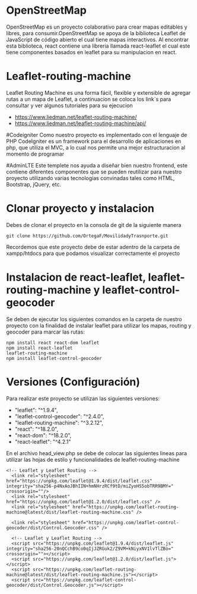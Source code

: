 # OpenStreetMap 
OpenStreetMap es un proyecto colaborativo para crear mapas editables y libres, para consumir.OpenStreetMap se apoya de la biblioteca Leaflet de JavaScript de código abierto el cual tiene mapas interactivos. Al encontrar esta biblioteca, react contiene una libreria llamada react-leaflet el cual este tiene componentes basados en leaflet para su manipulacion en react. 

# Leaflet-routing-machine
Leaflet Routing Machine es una forma fácil, flexible y extensible de agregar rutas a un mapa de Leaflet, a continuacion se coloca los link´s para consultar y ver algunos tutoriales para su ejecucion
* https://www.liedman.net/leaflet-routing-machine/
* https://www.liedman.net/leaflet-routing-machine/api/

#Codeigniter
Como nuestro proyecto es implementado con el lenguaje de PHP CodeIgniter es un framework para el desarrollo de aplicaciones en php, que utiliza el MVC, a lo cual nos permite una mejor estructuracion al momento de programar 

#AdminLTE
Este templete nos ayuda a diseñar bien nuestro frontend, este contiene diferentes componentes que se pueden reutilizar para nuestro proyecto utilizando varias tecnologías convinadas tales como HTML, Bootstrap, jQuery, etc.

# Clonar proyecto y instalacion
Debes de clonar el proyecto en la consola de git de la siguiente manera 
```
git clone https://github.com/OrtegaF/MovilidadyTrasnporte.git
```
Recordemos que este proyecto debe de estar adentro de la carpeta de xampp/htdocs para que podamos visualizar correctamente el proyecto


# Instalacion de react-leaflet, leaflet-routing-machine y leaflet-control-geocoder
Se deben de ejecutar los siguientes comandos en la carpeta de nuestro proyecto con la finalidad de instalar leaflet para utilizar los mapas, routing y geocoder para marcar las rutas:
```
npm install react react-dom leaflet
npm install react-leaflet
leaflet-routing-machine
npm install leaflet-control-geocoder
```

# Versiones (Configuración)
Para realizar este proyecto se utilizan las siguientes versiones: 
* "leaflet": "^1.9.4",
* "leaflet-control-geocoder": "^2.4.0",
* "leaflet-routing-machine": "^3.2.12",
* "react": "^18.2.0",
* "react-dom": "^18.2.0",
* "react-leaflet": "^4.2.1"

En el archivo head_view.php se debe de colocar las siguientes lineas para utilizar las hojas de estilo y funcionalidades de leaflet-routing-machine 
```
<!-- Leaflet y Leaflet Routing -->
  <link rel="stylesheet" href="https://unpkg.com/leaflet@1.9.4/dist/leaflet.css" integrity="sha256-p4NxAoJBhIIN+hmNHrzRCf9tD/miZyoHS5obTRR9BMY=" crossorigin=""/>
  <link rel="stylesheet" href="https://unpkg.com/leaflet@1.2.0/dist/leaflet.css" />
  <link rel="stylesheet" href="https://unpkg.com/leaflet-routing-machine@latest/dist/leaflet-routing-machine.css" />

  <link rel="stylesheet" href="https://unpkg.com/leaflet-control-geocoder/dist/Control.Geocoder.css" />

  <!-- Leaflet y Leaflet Routing -->
  <script src="https://unpkg.com/leaflet@1.9.4/dist/leaflet.js" integrity="sha256-20nQCchB9co0qIjJZRGuk2/Z9VM+kNiyxNV1lvTlZBo=" crossorigin=""></script>
  <script src="https://unpkg.com/leaflet@1.2.0/dist/leaflet.js"></script>
  <script src="https://unpkg.com/leaflet-routing-machine@latest/dist/leaflet-routing-machine.js"></script>
  <script src="https://unpkg.com/leaflet-control-geocoder/dist/Control.Geocoder.js"></script>
```
